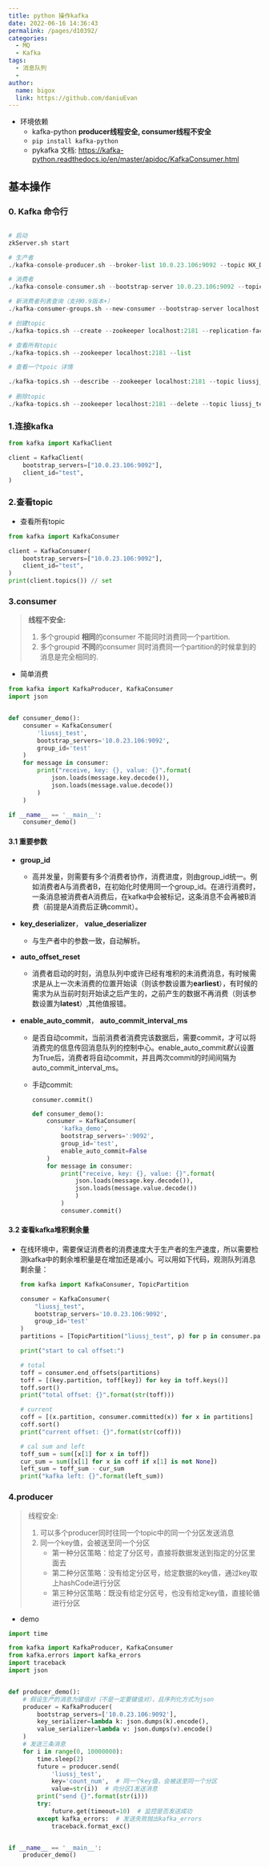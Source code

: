 ```yaml
---
title: python 操作kafka
date: 2022-06-16 14:36:43
permalink: /pages/d10392/
categories:
  - MQ
  - Kafka
tags:
  - 消息队列
  - 
author: 
  name: bigox
  link: https://github.com/daniuEvan
---
```

- 环境依赖
  - kafka-python **producer线程安全, consumer线程不安全**
  - `pip install kafka-python`
  - pykafka 文档:  https://kafka-python.readthedocs.io/en/master/apidoc/KafkaConsumer.html

## 基本操作

### 0. Kafka 命令行

```python

# 启动
zkServer.sh start

# 生产者
./kafka-console-producer.sh --broker-list 10.0.23.106:9092 --topic HX_DJ.DJ_NSRXX_20210919

# 消费者
./kafka-console-consumer.sh --bootstrap-server 10.0.23.106:9092 --topic liussj_test --from-beginning # 从头开始消费

# 新消费者列表查询（支持0.9版本+）
./kafka-consumer-groups.sh --new-consumer --bootstrap-server localhost:9092 --list

# 创建topic
./kafka-topics.sh --create --zookeeper localhost:2181 --replication-factor 1 --partitions 1 --topic test

# 查看所有topic
./kafka-topics.sh --zookeeper localhost:2181 --list

# 查看一个tpoic 详情

./kafka-topics.sh --describe --zookeeper localhost:2181 --topic liussj_test
  
# 删除topic 
./kafka-topics.sh --zookeeper localhost:2181 --delete --topic liussj_test


```



### 1.连接kafka

```python
from kafka import KafkaClient

client = KafkaClient(
    bootstrap_servers=["10.0.23.106:9092"],
    client_id="test",
)
```

### 2.查看topic

- 查看所有topic

```python
from kafka import KafkaConsumer

client = KafkaConsumer(
    bootstrap_servers=["10.0.23.106:9092"],
    client_id="test",
)
print(client.topics()) // set 
```

### 3.consumer

> **线程不安全:** 
>
> 	1. 多个groupid **相同**的consumer 不能同时消费同一个partition.
>  	2. 多个groupid **不同**的consumer 同时消费同一个partition的时候拿到的消息是完全相同的.

- 简单消费

```python
from kafka import KafkaProducer, KafkaConsumer
import json


def consumer_demo():
    consumer = KafkaConsumer(
        'liussj_test',
        bootstrap_servers='10.0.23.106:9092',
        group_id='test'
    )
    for message in consumer:
        print("receive, key: {}, value: {}".format(
            json.loads(message.key.decode()),
            json.loads(message.value.decode())
        )
    )

if __name__ == '__main__':
    consumer_demo()

```

#### 3.1 重要参数

- **group_id**

  - 高并发量，则需要有多个消费者协作，消费进度，则由group_id统一。例如消费者A与消费者B，在初始化时使用同一个group_id。在进行消费时，一条消息被消费者A消费后，在kafka中会被标记，这条消息不会再被B消费（前提是A消费后正确commit）。

- **key_deserializer**， **value_deserializer**

  - 与生产者中的参数一致，自动解析。

- **auto_offset_reset**

  - 消费者启动的时刻，消息队列中或许已经有堆积的未消费消息，有时候需求是从上一次未消费的位置开始读（则该参数设置为**earliest**），有时候的需求为从当前时刻开始读之后产生的，之前产生的数据不再消费（则该参数设置为**latest**）,其他值报错。

- **enable_auto_commit**， **auto_commit_interval_ms**

  - 是否自动commit，当前消费者消费完该数据后，需要commit，才可以将消费完的信息传回消息队列的控制中心。enable_auto_commit*默认*设置为True后，消费者将自动commit，并且两次commit的时间间隔为auto_commit_interval_ms。

  - 手动commit:

    `consumer.commit()`

    ```python
    def consumer_demo():
        consumer = KafkaConsumer(
            'kafka_demo', 
            bootstrap_servers=':9092',
            group_id='test',
            enable_auto_commit=False
        )
        for message in consumer:
            print("receive, key: {}, value: {}".format(
                json.loads(message.key.decode()),
                json.loads(message.value.decode())
                )
            )
            consumer.commit()
    ```

#### 3.2 查看kafka堆积剩余量

- 在线环境中，需要保证消费者的消费速度大于生产者的生产速度，所以需要检测kafka中的剩余堆积量是在增加还是减小。可以用如下代码，观测队列消息剩余量：

  ```python
  from kafka import KafkaConsumer, TopicPartition
  
  consumer = KafkaConsumer(
      "liussj_test",
      bootstrap_servers='10.0.23.106:9092',
      group_id='test'
  )
  partitions = [TopicPartition("liussj_test", p) for p in consumer.partitions_for_topic('liussj_test')]
  
  print("start to cal offset:")
  
  # total
  toff = consumer.end_offsets(partitions)
  toff = [(key.partition, toff[key]) for key in toff.keys()]
  toff.sort()
  print("total offset: {}".format(str(toff)))
  
  # current
  coff = [(x.partition, consumer.committed(x)) for x in partitions]
  coff.sort()
  print("current offset: {}".format(str(coff)))
  
  # cal sum and left
  toff_sum = sum([x[1] for x in toff])
  cur_sum = sum([x[1] for x in coff if x[1] is not None])
  left_sum = toff_sum - cur_sum
  print("kafka left: {}".format(left_sum))
  ```

  

### 4.producer

> 线程安全: 
>
> 	1. 可以多个producer同时往同一个topic中的同一个分区发送消息
>  	2. 同一个key值，会被送至同一个分区
>      - 第一种分区策略：给定了分区号，直接将数据发送到指定的分区里面去
>      - 第二种分区策略：没有给定分区号，给定数据的key值，通过key取上hashCode进行分区
>      - 第三种分区策略：既没有给定分区号，也没有给定key值，直接轮循进行分区

- demo

```python
import time

from kafka import KafkaProducer, KafkaConsumer
from kafka.errors import kafka_errors
import traceback
import json


def producer_demo():
    # 假设生产的消息为键值对（不是一定要键值对），且序列化方式为json
    producer = KafkaProducer(
        bootstrap_servers=['10.0.23.106:9092'],
        key_serializer=lambda k: json.dumps(k).encode(),
        value_serializer=lambda v: json.dumps(v).encode()
    )
    # 发送三条消息
    for i in range(0, 10000000):
        time.sleep(2)
        future = producer.send(
            'liussj_test',
            key='count_num',  # 同一个key值，会被送至同一个分区
            value=str(i))  # 向分区1发送消息
        print("send {}".format(str(i)))
        try:
            future.get(timeout=10)  # 监控是否发送成功
        except kafka_errors:  # 发送失败抛出kafka_errors
            traceback.format_exc()


if __name__ == '__main__':
    producer_demo()
```

